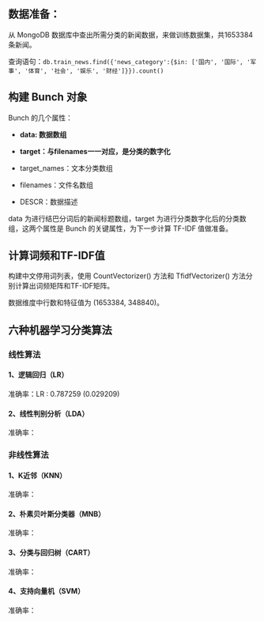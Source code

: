 ## 数据准备：

从 MongoDB 数据库中查出所需分类的新闻数据，来做训练数据集，共1653384条新闻。

查询语句：`db.train_news.find({'news_category':{$in: ['国内', '国际', '军事', '体育', '社会', '娱乐', '财经']}}).count()`

## 构建 Bunch 对象

Bunch 的几个属性：

- **data: 数据数组**

- **target：与filenames一一对应，是分类的数字化**

- target_names：文本分类数组

- filenames：文件名数组

- DESCR：数据描述

data 为进行结巴分词后的新闻标题数组，target 为进行分类数字化后的分类数组，这两个属性是 Bunch 的关键属性，为下一步计算 TF-IDF 值做准备。

## 计算词频和TF-IDF值

构建中文停用词列表，使用 CountVectorizer() 方法和 TfidfVectorizer() 方法分别计算出词频矩阵和TF-IDF矩阵。

数据维度中行数和特征值为 (1653384, 348840)。

## 六种机器学习分类算法

### 线性算法

#### 1、逻辑回归（LR）

准确率：LR : 0.787259 (0.029209)

#### 2、线性判别分析（LDA）

准确率：

### 非线性算法

#### 1、K近邻（KNN）

准确率：

#### 2、朴素贝叶斯分类器（MNB）

准确率：

#### 3、分类与回归树（CART）

准确率：

#### 4、支持向量机（SVM）

准确率：









